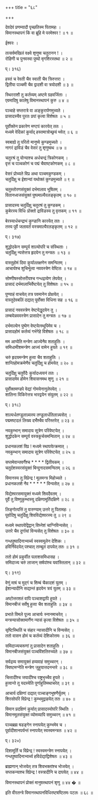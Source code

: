 +++
title = "६८"

+++
  
देवदेवं प्रणम्यादौ पृच्छतिस्म पितामहः ।  
विमानस्थापनं किं वा ब्रूहि मे परमेश्वर ! ॥ १ ॥  
  
ईश्वरः ।  
  
तत्सर्वमखिलं वक्ष्ये शृणुष्व चतुरानन ! ।  
रोहिणी च पुनवस्वा पुष्यो मृगशिरस्तथा ॥ २ ॥  
  
प्। ३१६)  
  
हस्तं च रेवती चैव स्वाती चैव त्रिरुत्तरा ।  
द्वितीया पञ्चमी चैव द्वादशी वा त्रयोदशी ॥ ३ ॥  
  
स्थिरराशौ तु कर्तव्यम् अष्टमे ग्रहवर्जिताः ।  
एवमादिषु कालेषु विमानस्थापनं कुरु ॥ ४ ॥  
  
पञ्चाहे सप्तरात्रे वा अङ्कुरार्पणमुच्यते ।  
प्रासादस्यैव पुरतः प्रपां कृत्वा विशेषतः ॥ ५ ॥  
  
पूर्वोक्तेन प्रकारेण मण्टपं कारयेत् ततः ।  
मध्यमे वेदिकां कुर्याद् हस्तमात्रोच्छ्रयं भवेत् ॥ ६ ॥  
  
स्वबाह्ये तु परितो मानुष्ये कुण्डमुच्यते ।  
नागरं द्राविडं चैव वेसरं तु शृणुष्वथ ॥ ७ ॥  
  
चतुरश्रं तु योन्याश्च अर्धचन्द्रं त्रिकोणकम् ।  
वृत्तं च पञ्चकोणं च पद्मं चैवाष्टकोणकम् ॥ ८ ॥  
  
वेसरं प्रोच्यते विप्र अथा पञ्चमकुण्डकम् ।  
चतुर्दिक्षु च ईशान्यां यथोक्तं कुण्डमुच्यते ॥ ९ ॥  
  
चतुस्तोरणसंयुक्तं दर्भमालाव भूषितम् ।  
वितानध्वजसंयुक्तं पुष्पमाल्यैरलङ्कृतम् ॥ १० ॥  
  
प्रासादस्य चतुर्दिक्षु चतुरश्रं तु कुण्डकम् ।  
कुबेरस्य विधिः प्रोक्तो द्राविडस्य तु वृत्तकम् ॥ ११ ॥  
  
बेरस्यार्धचन्द्राभं कुण्डानि कारयेत् ततः ।  
तस्य पूर्वे जलावर्तं वस्त्रमाल्यैरलङ्कृतम् ॥ १२ ॥  
  
प्। ३१७)  
  
शुद्धोदकेन सम्पूर्य शाल्योपरि च संस्थिताः ।  
चतुर्दिक्षु न्यसेत्तत्र हृदयेन तु मन्त्रतः ॥ १३ ॥  
  
वास्तुहोमं दिवा कुर्याल्लक्षणेन समन्वितम् ।  
आचार्यश्च शुचिर्भूत्वा नववस्त्रेण वेष्टितः ॥ १४ ॥  
  
सोष्णीषस्सोत्तरीयश्च गन्धद्रव्येण लेपयेत् ।  
प्रासादं दर्भमालाभिर्वेष्टयेत् तु विशेषतः ॥ १५ ॥  
  
पुण्याहं वाचयेत् तत्र पवमानेन प्रोक्षयेत् ।  
वास्तुदेवबलिं दद्यात् पूर्वोक्त विधिना सह ॥ १६ ॥  
  
प्रासादं नववस्त्रेण वेष्टयेद्धृदयेन तु ।  
लम्बयेन्नववस्त्रेण प्रासादेन तु मन्त्रतः ॥ १७ ॥  
  
दर्भमाल्येन पुष्पेण वेष्टयेत्स्थूपिमेव च ।  
प्रासादहोमं कर्तव्यं गर्भगेहे विशेषतः ॥ १८ ॥  
  
मम आप्येति मन्त्रेण आज्येनैव शताहुतिः ।  
समिधामीशमन्त्रेण आज्यं वामेन हूयते ॥ १९ ॥  
  
चरुं हृदयमन्त्रेण हुत्वा चैव शताहुतिः ।  
शान्तिहोमक्रमेणैव चतुर्दिक्षु च होमयेत् ॥ २० ॥  
  
चतुर्दिक्षु चतुर्वेदैः कुर्यादध्ययनं ततः ।   
प्रासादमेव होमेन शिवासनमथ शृणु ॥ २१ ॥  
  
पूर्वोक्तमण्डपे वेद्यां गोमयेनानुलेपयेत् ।  
शालिना विकिरेत्तत्र भारद्वयेन संयुतम् ॥ २२ ॥  
  
प्। ३१८)  
  
शाल्यर्धतण्डुलान्न्यस्य तण्डुलार्धतिलान्न्यसेत् ।  
पद्ममष्टदलं लिख्य दर्भैश्चैव परिस्तरेत् ॥ २३ ॥  
  
नवकुम्भान् समादाय सूत्रेण परिवेष्टयेत् ।  
शुद्धोदकेन सम्पूर्य वस्त्रकूर्चसमन्वितान् ॥ २४ ॥  
  
प्रधानकलशं विप्र ! मध्यमे स्थापयेत्क्रमात् ।  
नवकुम्भान् समादाय सूत्रेण परिवेष्टयेत् ॥ २५ ॥  
  
सप्तमेवान्तवर्गैश्च * * * * द्वितीयकम् ।  
चतुर्दशस्वरसंयुक्तं बिन्दुनादसमन्वितम् ॥ २६ ॥  
  
विमानस्य तु विप्रेन्द्र ! मूलमन्त्र मिहोच्यते ।  
प्रधानकलशे नैव * * * * * विन्यसेत् ॥ २७ ॥  
  
विद्येश्वरसमायुक्तं मध्यमे शिवदैवतम् ।  
पूर्वे तु विष्णुकुम्भास्यु दक्षिणामूर्तिदक्षिणे ॥ २८ ॥  
  
लिङ्गोत्पत्तिं तु वारुण्याम् उत्तरे तु पितामहः ।  
पूर्वादिषु चतुर्दिक्षु शिवविद्येश्वरस्य तु ॥ २९ ॥  
  
मध्यमे स्थापयेद्विद्वान् विघ्नेशं चाग्निविन्यसेत् ।  
उत्तरे चैव दुर्गायां विन्यसेत् तु विशेषतः ॥ ३० ॥  
  
गन्धपुष्पादिनाभ्यर्च्य स्वस्वमूलेन देशिकः ।  
हविर्निवेदयेत् पश्चात् ताम्बूलं दापयेत् ततः ॥ ३१ ॥  
  
ततो होमं प्रकुर्वीत पलाशसमिधासह ।  
समिदाज्य चरुं लाजान् सर्षपांश्च यवांस्तिलान् ॥ ३२ ॥  
  
प्। ३१९)  
  
वेणुं माषं च मुद्गं च शिम्बं चैकादशं युतम् ।  
ईशान्यादीनि सद्यान्तं हृदयेन त्रयं युतम् ॥ ३३ ॥  
  
अष्टोत्तरशतं वापि पञ्चाशद्वापि हूयते ।  
विमानबीजं सर्वेषु हुत्वा चैव शताहुतिः ॥ ३४ ॥  
  
प्रभाते विमले पूज्य आचार्यः स्नानमाचरेत् ।  
मन्त्रन्यासोक्तमार्गेण न्यासं कृत्वा विशेषतः ॥ ३५ ॥  
  
सृष्टिस्थितिं च संहार न्यासादीनि च विन्यसेत् ।  
ततो वासन होमं च कर्तव्यं देशिकोत्तमः ॥ ३६ ॥  
  
समिदाज्यचरूणां तु प्रासादेन शताहुतिः ।  
विमानबीजसंयुक्तं पञ्चविंशतिरुच्यते ॥ ३७ ॥  
  
सर्वद्रव्य समायुक्तं हव्यवाहं समुच्चरन् ।  
स्विष्टमग्नेति मन्त्रेण जुहुयात्तदनन्तरे ॥ ३८ ॥  
  
चित्तादींश्च जयादींश्च राष्ट्रभृच्चैव हूयते ।  
हुत्वान्ते तु यदस्येति पूर्णाहुतिमथाचरेत् ॥ ३९ ॥  
  
आचार्य दक्षिणां दद्यात् पञ्चाङ्गभूषणैर्युतम् ।  
शिरसोपरि विप्रेन्द्र ! कुम्भमुद्वाहयेत् ततः ॥ ४० ॥  
  
विमान प्रदक्षिणं कुर्यात् प्रासादस्योपरि स्थितिः ।  
विमानमूलसंयुक्तं व्योमव्यापि समुच्चरन् ॥ ४१ ॥  
  
पञ्चब्रह्म षडङ्गेन स्नापयेत् कुम्भमेव च ।  
पूर्वादीशानपर्यन्तं स्नापयेत् स्वस्वमन्त्रतः ॥ ४२ ॥  
  
प्। ३२०)  
  
दिशामूर्तिं च विप्रेन्द्र ! स्वस्वमन्त्रेण स्नापयेत् ।  
गन्धपुष्पादिनाभ्यर्च्य हविर्दद्याद्विशेषतः ॥ ४३ ॥  
  
ब्राह्मणान् भोजयेत् तत्र शिवभक्तांश्च भोजयेत् ।  
सप्तकन्याश्च विप्रेन्द्र ! वस्त्रादीनि च दापयेत् ॥ ४४ ॥  
  
विमानस्थापनं प्रोक्तं मानुषस्थापनं शृणु ॥ ४४ � ॥  
  
इति वीरतन्त्रे विमानस्थापनविधिरष्टषष्टितमः पटलः ॥ ६८ ॥  
